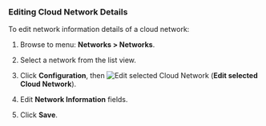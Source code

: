 ### Editing Cloud Network Details

To edit network information details of a cloud network:

1.  Browse to menu: **Networks > Networks**.

2.  Select a network from the list view.

3.  Click **Configuration**, then
    ![Edit selected Cloud Network](../images/1851.png) (**Edit selected
    Cloud Network**).

4.  Edit **Network Information** fields.

5.  Click **Save**.
